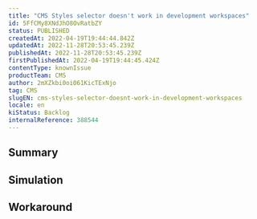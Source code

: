 ```yaml
---
title: "CMS Styles selector doesn't work in development workspaces"
id: 5FfCMy8XNdJhO8OvRatbZY
status: PUBLISHED
createdAt: 2022-04-19T19:44:44.842Z
updatedAt: 2022-11-28T20:53:45.239Z
publishedAt: 2022-11-28T20:53:45.239Z
firstPublishedAt: 2022-04-19T19:44:45.424Z
contentType: knownIssue
productTeam: CMS
author: 2mXZkbi0oi061KicTExNjo
tag: CMS
slugEN: cms-styles-selector-doesnt-work-in-development-workspaces
locale: en
kiStatus: Backlog
internalReference: 388544
---
```


## Summary



## Simulation



## Workaround



